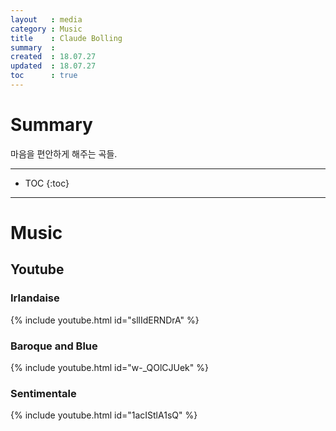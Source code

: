 ```yaml
---
layout   : media
category : Music
title    : Claude Bolling
summary  : 
created  : 18.07.27
updated  : 18.07.27
toc      : true
---
```


# Summary

마음을 편안하게 해주는 곡들.

* * *

* TOC
 {:toc}

* * *

# Music

## Youtube

### Irlandaise

{% include youtube.html id="sllIdERNDrA" %}

### Baroque and Blue

{% include youtube.html id="w-_QOlCJUek" %}

### Sentimentale

{% include youtube.html id="1acIStlA1sQ" %}